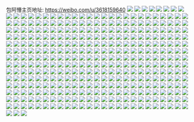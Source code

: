 包阿懵主页地址: https://weibo.com/u/3618159640 
![](https://wx4.sinaimg.cn/mw2000/d7a8bc18gy1h91x93s7zmj20rz0b5t8x.jpg) 
![](https://wx4.sinaimg.cn/mw2000/d7a8bc18gy1h91x9sbblgj20rw06y3yu.jpg) 
![](https://wx4.sinaimg.cn/mw2000/d7a8bc18gy1h91x93gm97j20s40i6abs.jpg) 
![](https://wx4.sinaimg.cn/mw2000/d7a8bc18gy1h91x92tomjj20ul0u00ux.jpg) 
![](https://wx4.sinaimg.cn/mw2000/d7a8bc18gy1h91fbvewmej20tk0h6q4l.jpg) 
![](https://wx4.sinaimg.cn/mw2000/d7a8bc18gy1h8xhc3tvc1j20ry0plq4o.jpg) 
![](https://wx4.sinaimg.cn/mw2000/d7a8bc18gy1h8twqyt5cij22c0340u0x.jpg) 
![](https://wx4.sinaimg.cn/mw2000/d7a8bc18gy1h8twr1djp5j216o1kw7nv.jpg) 
![](https://wx4.sinaimg.cn/mw2000/d7a8bc18gy1h8twr0uwr2j21kw0w0as5.jpg) 
![](https://wx4.sinaimg.cn/mw2000/d7a8bc18gy1h8twqvqrzfj21kw16onjd.jpg) 
![](https://wx4.sinaimg.cn/mw2000/d7a8bc18gy1h8twqzyvvtj221w2qiqv5.jpg) 
![](https://wx4.sinaimg.cn/mw2000/d7a8bc18gy1h8twr23jcij22702xckjl.jpg) 
![](https://wx4.sinaimg.cn/mw2000/d7a8bc18gy1h8twr3sbxlj22by3407wi.jpg) 
![](https://wx4.sinaimg.cn/mw2000/d7a8bc18gy1h8t0d83rw2j221y2ql7wh.jpg) 
![](https://wx4.sinaimg.cn/mw2000/d7a8bc18gy1h8t0d5i4c5j216o1kwnop.jpg) 
![](https://wx4.sinaimg.cn/mw2000/d7a8bc18gy1h8t0d3gpnsj20z91cv1kx.jpg) 
![](https://wx4.sinaimg.cn/mw2000/d7a8bc18gy1h8t0d6twn8j22c0340qv7.jpg) 
![](https://wx4.sinaimg.cn/mw2000/d7a8bc18gy1h8t0d8puf5j216o1kwaw2.jpg) 
![](https://wx4.sinaimg.cn/mw2000/d7a8bc18gy1h8t0d2ma01j20u3144k2d.jpg) 
![](https://wx4.sinaimg.cn/mw2000/d7a8bc18gy1h8t0d7hgdfj216l1ks7qb.jpg) 
![](https://wx4.sinaimg.cn/mw2000/d7a8bc18gy1h8t0d4e19gj216o1kwkcv.jpg) 
![](https://wx4.sinaimg.cn/mw2000/d7a8bc18gy1h8t0fnw92ij21kw1kwx2k.jpg) 
![](https://wx4.sinaimg.cn/mw2000/d7a8bc18gy1h8hskmz1nbj20u0140ahq.jpg) 
![](https://wx4.sinaimg.cn/mw2000/d7a8bc18gy1h8hskp6wknj20u0140n2n.jpg) 
![](https://wx4.sinaimg.cn/mw2000/d7a8bc18gy1h8hskod8h9j20u0140gry.jpg) 
![](https://wx4.sinaimg.cn/mw2000/d7a8bc18gy1h8feau1b36j225x2qnqv5.jpg) 
![](https://wx4.sinaimg.cn/mw2000/d7a8bc18gy1h8feak0q7aj22c03407wh.jpg) 
![](https://wx4.sinaimg.cn/mw2000/d7a8bc18gy1h8f42n0kh1j20wr0jmac9.jpg) 
![](https://wx4.sinaimg.cn/mw2000/d7a8bc18gy1h8ablq19iaj22c0340e82.jpg) 
![](https://wx4.sinaimg.cn/mw2000/d7a8bc18gy1h8ablp0ty4j211s0p70yj.jpg) 
![](https://wx4.sinaimg.cn/mw2000/d7a8bc18gy1h8ablomaivj21o01o0nin.jpg) 
![](https://wx4.sinaimg.cn/mw2000/d7a8bc18gy1h86rniwzmxj21kw1kwngp.jpg) 
![](https://wx4.sinaimg.cn/mw2000/d7a8bc18gy1h86rnifs80j21kw1kwau2.jpg) 
![](https://wx4.sinaimg.cn/mw2000/d7a8bc18gy1h84x0fap9cj20u0140qc7.jpg) 
![](https://wx4.sinaimg.cn/mw2000/d7a8bc18gy1h84x0fwad7j20u0140ag8.jpg) 
![](https://wx4.sinaimg.cn/mw2000/d7a8bc18gy1h84x0ggiysj20u00u0dmc.jpg) 
![](https://wx4.sinaimg.cn/mw2000/d7a8bc18gy1h84x0ht8noj20u01e07bd.jpg) 
![](https://wx4.sinaimg.cn/mw2000/d7a8bc18gy1h84x0egm15j20u014h43q.jpg) 
![](https://wx4.sinaimg.cn/mw2000/d7a8bc18gy1h84x0ir69bj20u01hcdpf.jpg) 
![](https://wx4.sinaimg.cn/mw2000/d7a8bc18gy1h7u2sf7vemj21o01o04qp.jpg) 
![](https://wx4.sinaimg.cn/mw2000/d7a8bc18gy1h7u2shd8cfj21kw1kwhcx.jpg) 
![](https://wx4.sinaimg.cn/mw2000/d7a8bc18gy1h7u2siwvfgj21o01o0kg3.jpg) 
![](https://wx4.sinaimg.cn/mw2000/d7a8bc18gy1h7u2sfxdvyj21kw1kw4m0.jpg) 
![](https://wx4.sinaimg.cn/mw2000/d7a8bc18gy1h7u2ska7aoj21kw1kwh5n.jpg) 
![](https://wx4.sinaimg.cn/mw2000/d7a8bc18gy1h7u2sgmjsjj21kw1kwx33.jpg) 
![](https://wx4.sinaimg.cn/mw2000/d7a8bc18gy1h7u2si3rd9j21o01o0e45.jpg) 
![](https://wx4.sinaimg.cn/mw2000/d7a8bc18gy1h7u2slc4afj21o01o01kx.jpg) 
![](https://wx4.sinaimg.cn/mw2000/d7a8bc18gy1h7u2sjmz4ij20ru1jowuu.jpg) 
![](https://wx4.sinaimg.cn/mw2000/d7a8bc18gy1h7u2sd3vlyj20ru1xk4qp.jpg) 
![](https://wx4.sinaimg.cn/mw2000/d7a8bc18gy1h7u2sdqai1j21kw16oasz.jpg) 
![](https://wx4.sinaimg.cn/mw2000/d7a8bc18gy1h7u2spw7q7j21j02psnpf.jpg) 
![](https://wx4.sinaimg.cn/mw2000/d7a8bc18gy1h7pdzlgqksj20n00n0q6g.jpg) 
![](https://wx4.sinaimg.cn/mw2000/d7a8bc18gy1h7nomfgq0vj20u00u0tet.jpg) 
![](https://wx4.sinaimg.cn/mw2000/d7a8bc18gy1h7nomem2l4j20u00u0wki.jpg) 
![](https://wx4.sinaimg.cn/mw2000/d7a8bc18gy1h7nomdvg03j20u00wejwx.jpg) 
![](https://wx4.sinaimg.cn/mw2000/d7a8bc18gy1h7nomcxrsuj20u00u0q8p.jpg) 
![](https://wx4.sinaimg.cn/mw2000/d7a8bc18gy1h7hzsdqpw3j20mz16in1t.jpg) 
![](https://wx4.sinaimg.cn/mw2000/d7a8bc18gy1h7hzsda6roj20n016jwjj.jpg) 
![](https://wx4.sinaimg.cn/mw2000/d7a8bc18gy1h742bsuk56j20n00fd401.jpg) 
![](https://wx4.sinaimg.cn/mw2000/d7a8bc18gy1h6vgh2t5e8j22c03404qq.jpg) 
![](https://wx4.sinaimg.cn/mw2000/d7a8bc18gy1h6vgh4jkisj21z42mtqv5.jpg) 
![](https://wx4.sinaimg.cn/mw2000/d7a8bc18gy1h6vgh1dl3bj216o1kwkic.jpg) 
![](https://wx4.sinaimg.cn/mw2000/d7a8bc18gy1h6vggwnk73j21kw1ej7ih.jpg) 
![](https://wx4.sinaimg.cn/mw2000/d7a8bc18gy1h6vgiom2z1j23402c0b2a.jpg) 
![](https://wx4.sinaimg.cn/mw2000/d7a8bc18gy1h6vggz5qu0j21kw1kwx2f.jpg) 
![](https://wx4.sinaimg.cn/mw2000/d7a8bc18gy1h6vggxvp2jj21kw1kwtuf.jpg) 
![](https://wx4.sinaimg.cn/mw2000/d7a8bc18gy1h6vgizvumuj20u00u0wj4.jpg) 
![](https://wx4.sinaimg.cn/mw2000/d7a8bc18gy1h6vggvo9gnj216e1kwtpr.jpg) 
![](https://wx4.sinaimg.cn/mw2000/d7a8bc18gy1h6p3r88oz1j20u00u0tal.jpg) 
![](https://wx4.sinaimg.cn/mw2000/d7a8bc18gy1h6p3r7p5hnj20u00u0wgo.jpg) 
![](https://wx4.sinaimg.cn/mw2000/d7a8bc18gy1h6n89y1vg2j20u0140jt2.jpg) 
![](https://wx4.sinaimg.cn/mw2000/d7a8bc18gy1h6n89x0oxmj21420u0myj.jpg) 
![](https://wx4.sinaimg.cn/mw2000/d7a8bc18gy1h6n8a1usrpj21400u0wgo.jpg) 
![](https://wx4.sinaimg.cn/mw2000/d7a8bc18gy1h6n89u0m47j20u014240h.jpg) 
![](https://wx4.sinaimg.cn/mw2000/d7a8bc18gy1h6n89wid0dj21400u0whw.jpg) 
![](https://wx4.sinaimg.cn/mw2000/d7a8bc18gy1h6n89vgxwsj21410u0dn4.jpg) 
![](https://wx4.sinaimg.cn/mw2000/d7a8bc18gy1h6n89rjxfyj20u0140aaz.jpg) 
![](https://wx4.sinaimg.cn/mw2000/d7a8bc18gy1h6n89vy2ljj20u0140n1e.jpg) 
![](https://wx4.sinaimg.cn/mw2000/d7a8bc18gy1h6n89xk490j20u015lade.jpg) 
![](https://wx4.sinaimg.cn/mw2000/d7a8bc18gy1h6n89ulskrj20u0142aiw.jpg) 
![](https://wx4.sinaimg.cn/mw2000/d7a8bc18gy1h6n89scnrfj20u00u0qbb.jpg) 
![](https://wx4.sinaimg.cn/mw2000/d7a8bc18gy1h6n8a2fycqj21400u077m.jpg) 
![](https://wx4.sinaimg.cn/mw2000/d7a8bc18gy1h642xrc8z8j22c02c0kj7.jpg) 
![](https://wx4.sinaimg.cn/mw2000/d7a8bc18gy1h642ycmrsuj22c03407p9.jpg) 
![](https://wx4.sinaimg.cn/mw2000/d7a8bc18gy1h642y11xdzj22c02c0guw.jpg) 
![](https://wx4.sinaimg.cn/mw2000/d7a8bc18gy1h642ysgiasj21o01o07wi.jpg) 
![](https://wx4.sinaimg.cn/mw2000/d7a8bc18gy1h642yorxilj21o01o0wnq.jpg) 
![](https://wx4.sinaimg.cn/mw2000/d7a8bc18gy1h642xa79elj225s1mcwqs.jpg) 
![](https://wx4.sinaimg.cn/mw2000/d7a8bc18gy1h642zhnp42j20ru228tet.jpg) 
![](https://wx4.sinaimg.cn/mw2000/d7a8bc18gy1h642zj0p8sj20ru1lzkay.jpg) 
![](https://wx4.sinaimg.cn/mw2000/d7a8bc18gy1h642zkrnncj20ru2281ht.jpg) 
![](https://wx4.sinaimg.cn/mw2000/d7a8bc18gy1h60gg61vptj21o01o07ga.jpg) 
![](https://wx4.sinaimg.cn/mw2000/d7a8bc18gy1h60gg3of04j21o01o0qdv.jpg) 
![](https://wx4.sinaimg.cn/mw2000/d7a8bc18gy1h5w0hasbfzj232o21s7wj.jpg) 
![](https://wx4.sinaimg.cn/mw2000/d7a8bc18gy1h5w0h8wx1nj22802yowkx.jpg) 
![](https://wx4.sinaimg.cn/mw2000/d7a8bc18gy1h5w0hbwmjrj232o21skjl.jpg) 
![](https://wx4.sinaimg.cn/mw2000/d7a8bc18gy1h5w0h6np5xj21mb1js3zz.jpg) 
![](https://wx4.sinaimg.cn/mw2000/d7a8bc18gy1h5w0h5yzi0j21z42yo42q.jpg) 
![](https://wx4.sinaimg.cn/mw2000/d7a8bc18gy1h5w0h3ejb9j21vz1v1473.jpg) 
![](https://wx4.sinaimg.cn/mw2000/d7a8bc18gy1h5sr022nrhj21o028078r.jpg) 
![](https://wx4.sinaimg.cn/mw2000/d7a8bc18gy1h5ch1qfxbfj20n009kta0.jpg) 
![](https://wx4.sinaimg.cn/mw2000/d7a8bc18gy1h56p3ik0e4j22c0340e81.jpg) 
![](https://wx4.sinaimg.cn/mw2000/d7a8bc18gy1h54b216jm2j225s1mcqv5.jpg) 
![](https://wx4.sinaimg.cn/mw2000/d7a8bc18gy1h54b1zz5idj227b2ah7wj.jpg) 
![](https://wx4.sinaimg.cn/mw2000/d7a8bc18gy1h54b1srd9vj21o01o0e81.jpg) 
![](https://wx4.sinaimg.cn/mw2000/d7a8bc18gy1h54b1tm03sj21o01o04qp.jpg) 
![](https://wx4.sinaimg.cn/mw2000/d7a8bc18gy1h54b1qou6zj21o01o07wh.jpg) 
![](https://wx4.sinaimg.cn/mw2000/d7a8bc18gy1h54b1usgb0j21o01o07wh.jpg) 
![](https://wx4.sinaimg.cn/mw2000/d7a8bc18gy1h54b1rv9u6j21o01o0b29.jpg) 
![](https://wx4.sinaimg.cn/mw2000/d7a8bc18gy1h54b1vryr9j21o01o04qp.jpg) 
![](https://wx4.sinaimg.cn/mw2000/d7a8bc18gy1h50dmsp4wmj21o01o01kx.jpg) 
![](https://wx4.sinaimg.cn/mw2000/d7a8bc18gy1h50dmrv4wrj21o01o07wi.jpg) 
![](https://wx4.sinaimg.cn/mw2000/d7a8bc18gy1h4k66e999ij22802yob2e.jpg) 
![](https://wx4.sinaimg.cn/mw2000/d7a8bc18gy1h4k66grlwjj21mc25s4qq.jpg) 
![](https://wx4.sinaimg.cn/mw2000/d7a8bc18gy1h4k66i1lolj21mc25s1kx.jpg) 
![](https://wx4.sinaimg.cn/mw2000/d7a8bc18gy1h4k66lbfvwj21o024mhdt.jpg) 
![](https://wx4.sinaimg.cn/mw2000/d7a8bc18gy1h4k66j81abj21mc25s1kx.jpg) 
![](https://wx4.sinaimg.cn/mw2000/d7a8bc18gy1h4k66oc9mbj22632w4kjl.jpg) 
![](https://wx4.sinaimg.cn/mw2000/d7a8bc18gy1h4k66s2ylwj21mc25snp6.jpg) 
![](https://wx4.sinaimg.cn/mw2000/d7a8bc18gy1h4k64563soj21mc1xn4qp.jpg) 
![](https://wx4.sinaimg.cn/mw2000/d7a8bc18gy1h49r8f9dkuj21mc25saqd.jpg) 
![](https://wx4.sinaimg.cn/mw2000/d7a8bc18gy1h49r8ahg68j225s1ma1h1.jpg) 
![](https://wx4.sinaimg.cn/mw2000/d7a8bc18gy1h49r8etq17j21lk25sdyp.jpg) 
![](https://wx4.sinaimg.cn/mw2000/d7a8bc18gy1h49r8d8omdj21mc25s4g4.jpg) 
![](https://wx4.sinaimg.cn/mw2000/d7a8bc18gy1h49r89s81kj21yz2nb1kx.jpg) 
![](https://wx4.sinaimg.cn/mw2000/d7a8bc18gy1h49r8dn54tj21ba0zegz6.jpg) 
![](https://wx4.sinaimg.cn/mw2000/d7a8bc18gy1h49r8c2d21j21mc25skjl.jpg) 
![](https://wx4.sinaimg.cn/mw2000/d7a8bc18gy1h49r88axdmj21az1azdvb.jpg) 
![](https://wx4.sinaimg.cn/mw2000/d7a8bc18gy1h49r8clb54j21lw25snbl.jpg) 
![](https://wx4.sinaimg.cn/mw2000/d7a8bc18gy1h49r8b0mp2j21o01o07hm.jpg) 
![](https://wx4.sinaimg.cn/mw2000/d7a8bc18gy1h49r8hy6otj22c0340qv5.jpg) 
![](https://wx4.sinaimg.cn/mw2000/d7a8bc18gy1h432j70kp7j225s1mab17.jpg) 
![](https://wx4.sinaimg.cn/mw2000/d7a8bc18gy1h432ja1klzj21ma25skgy.jpg) 
![](https://wx4.sinaimg.cn/mw2000/d7a8bc18gy1h432j8p6ehj225s1ma7wh.jpg) 
![](https://wx4.sinaimg.cn/mw2000/d7a8bc18gy1h432jgldimj21a21a2dmq.jpg) 
![](https://wx4.sinaimg.cn/mw2000/d7a8bc18gy1h432jfxtr3j21o01o04ca.jpg) 
![](https://wx4.sinaimg.cn/mw2000/d7a8bc18gy1h432jza8ijj225s1manjb.jpg) 
![](https://wx4.sinaimg.cn/mw2000/d7a8bc18gy1h3zx4kk5n5j22802yox6p.jpg) 
![](https://wx4.sinaimg.cn/mw2000/d7a8bc18gy1h3zx3ydnubj21mc25sayj.jpg) 
![](https://wx4.sinaimg.cn/mw2000/d7a8bc18gy1h3zx4eumpyj22802yo1ky.jpg) 
![](https://wx4.sinaimg.cn/mw2000/d7a8bc18gy1h3zx4ackn9j22802yoe81.jpg) 
![](https://wx4.sinaimg.cn/mw2000/d7a8bc18gy1h3zx40vopmj21ma25skjl.jpg) 
![](https://wx4.sinaimg.cn/mw2000/d7a8bc18gy1h3zx4c771bj22802yo4qp.jpg) 
![](https://wx4.sinaimg.cn/mw2000/d7a8bc18gy1h3zx4836qhj22802yokjm.jpg) 
![](https://wx4.sinaimg.cn/mw2000/d7a8bc18gy1h3zx42c5tdj21mc25s1kx.jpg) 
![](https://wx4.sinaimg.cn/mw2000/d7a8bc18gy1h3zx44mkh4j22yo280qv5.jpg) 
![](https://wx4.sinaimg.cn/mw2000/d7a8bc18gy1h3tqxskgx7j21sm2e5kj9.jpg) 
![](https://wx4.sinaimg.cn/mw2000/d7a8bc18gy1h3tqxvxhzfj22bc334x6p.jpg) 
![](https://wx4.sinaimg.cn/mw2000/d7a8bc18gy1h3tqxu9s3zj22802yokjl.jpg) 
![](https://wx4.sinaimg.cn/mw2000/d7a8bc18gy1h3ih1n32sfj21o01o0kjl.jpg) 
![](https://wx4.sinaimg.cn/mw2000/d7a8bc18gy1h3ih1quf8wj21o01o0x6p.jpg) 
![](https://wx4.sinaimg.cn/mw2000/d7a8bc18gy1h3ih1sdprnj21o01o0npd.jpg) 
![](https://wx4.sinaimg.cn/mw2000/d7a8bc18gy1h3ih17a5lxj21o01o0av0.jpg) 
![](https://wx4.sinaimg.cn/mw2000/d7a8bc18gy1h3eunv5fupj21ma25s1kx.jpg) 
![](https://wx4.sinaimg.cn/mw2000/d7a8bc18gy1h3euniqbcnj21mc25sk7x.jpg) 
![](https://wx4.sinaimg.cn/mw2000/d7a8bc18gy1h3eunnae1bj21k9233npd.jpg) 
![](https://wx4.sinaimg.cn/mw2000/d7a8bc18gy1h3eunwel2oj21j421hqul.jpg) 
![](https://wx4.sinaimg.cn/mw2000/d7a8bc18gy1h3euns5n22j21ma25sax8.jpg) 
![](https://wx4.sinaimg.cn/mw2000/d7a8bc18gy1h3eunpgwjjj21mc25sqv5.jpg) 
![](https://wx4.sinaimg.cn/mw2000/d7a8bc18gy1h3eunu0nh9j21mc25s4qp.jpg) 
![](https://wx4.sinaimg.cn/mw2000/d7a8bc18gy1h3eunl4awvj22c0209e81.jpg) 
![](https://wx4.sinaimg.cn/mw2000/d7a8bc18gy1h3euo10pp0j22801o0x6p.jpg) 
![](https://wx4.sinaimg.cn/mw2000/d7a8bc18gy1h3cp1zb8gej23402c07wi.jpg) 
![](https://wx4.sinaimg.cn/mw2000/d7a8bc18gy1h36b18wl1vj225s1mangc.jpg) 
![](https://wx4.sinaimg.cn/mw2000/d7a8bc18gy1h2xaf2u5mkj23342bcx6q.jpg) 
![](https://wx4.sinaimg.cn/mw2000/d7a8bc18gy1h2xaf4j622j21ma25stpl.jpg) 
![](https://wx4.sinaimg.cn/mw2000/d7a8bc18gy1h2xaf6d158j22c03404qp.jpg) 
![](https://wx4.sinaimg.cn/mw2000/d7a8bc18gy1h2xaf7mgohj22c03404cp.jpg) 
![](https://wx4.sinaimg.cn/mw2000/d7a8bc18gy1h2xaf97xhtj23402c04qp.jpg) 
![](https://wx4.sinaimg.cn/mw2000/d7a8bc18gy1h2xaex7ai2j22ps1j0h9v.jpg) 
![](https://wx4.sinaimg.cn/mw2000/d7a8bc18gy1h2xafxzbmlj22ps1j0e6s.jpg) 
![](https://wx4.sinaimg.cn/mw2000/d7a8bc18gy1h2xafzclt1j22c0340e81.jpg) 
![](https://wx4.sinaimg.cn/mw2000/d7a8bc18gy1h2udcpy1aoj20ru2bce26.jpg) 
![](https://wx4.sinaimg.cn/mw2000/d7a8bc18gy1h2udcr75j7j218b1f47rp.jpg) 
![](https://wx4.sinaimg.cn/mw2000/d7a8bc18gy1h2udd1u3vlj22802yohdt.jpg) 
![](https://wx4.sinaimg.cn/mw2000/d7a8bc18gy1h2udcrxoqoj21ma25snnd.jpg) 
![](https://wx4.sinaimg.cn/mw2000/d7a8bc18gy1h2udcsl9hcj21ma25sqtm.jpg) 
![](https://wx4.sinaimg.cn/mw2000/d7a8bc18gy1h2udcz17foj22802qr1kx.jpg) 
![](https://wx4.sinaimg.cn/mw2000/d7a8bc18gy1h2udcp0odtj21ma25sb29.jpg) 
![](https://wx4.sinaimg.cn/mw2000/d7a8bc18gy1h2udcvbekyj220k2or4qq.jpg) 
![](https://wx4.sinaimg.cn/mw2000/d7a8bc18gy1h2udcxabg4j22802yo7wh.jpg) 
![](https://wx4.sinaimg.cn/mw2000/d7a8bc18gy1h2hjw2p3rcj20zg1baaml.jpg) 
![](https://wx4.sinaimg.cn/mw2000/d7a8bc18gy1h2hjykwmbyj22c03407wi.jpg) 
![](https://wx4.sinaimg.cn/mw2000/d7a8bc18gy1h2hjw3ilnaj20zk1be7ah.jpg) 
![](https://wx4.sinaimg.cn/mw2000/d7a8bc18gy1h2hjyr7982j22802yohdw.jpg) 
![](https://wx4.sinaimg.cn/mw2000/d7a8bc18gy1h2hjw9v8lzj219g1onhdc.jpg) 
![](https://wx4.sinaimg.cn/mw2000/d7a8bc18gy1h2hjw8ppzoj22c02c01kx.jpg) 
![](https://wx4.sinaimg.cn/mw2000/d7a8bc18gy1h2hjw5pgobj21pm1o0wvz.jpg) 
![](https://wx4.sinaimg.cn/mw2000/d7a8bc18gy1h2hjwbybb8j21ma25su0x.jpg) 
![](https://wx4.sinaimg.cn/mw2000/d7a8bc18gy1h2hjw1dqmij21z42mtnpd.jpg) 
![](https://wx4.sinaimg.cn/mw2000/d7a8bc18gy1h2a5rqbsjoj21em1o04qp.jpg) 
![](https://wx4.sinaimg.cn/mw2000/d7a8bc18gy1h2a5s0mzlsj21o01o0b29.jpg) 
![](https://wx4.sinaimg.cn/mw2000/d7a8bc18gy1h1uftptpquj21mc25se6k.jpg) 
![](https://wx4.sinaimg.cn/mw2000/d7a8bc18gy1h1uftw8t0ij20ru2rn1kq.jpg) 
![](https://wx4.sinaimg.cn/mw2000/d7a8bc18gy1h1ufu1ecscj20ru3cjkjl.jpg) 
![](https://wx4.sinaimg.cn/mw2000/d7a8bc18gy1h1ufuedhzhj21av1k8awe.jpg) 
![](https://wx4.sinaimg.cn/mw2000/d7a8bc18gy1h1uftndakfj217o1m8tl8.jpg) 
![](https://wx4.sinaimg.cn/mw2000/d7a8bc18gy1h1ufu9iiugj20n00n0tcl.jpg) 
![](https://wx4.sinaimg.cn/mw2000/d7a8bc18gy1h1ufu8d1x1j21ke1m84qp.jpg) 
![](https://wx4.sinaimg.cn/mw2000/d7a8bc18gy1h1ufuasgn9j20ru0rutd2.jpg) 
![](https://wx4.sinaimg.cn/mw2000/d7a8bc18gy1h1ufuniya4j22yo1dchdu.jpg) 
![](https://wx4.sinaimg.cn/mw2000/d7a8bc18gy1h1ufu577l9j21mc25shd3.jpg) 
![](https://wx4.sinaimg.cn/mw2000/d7a8bc18gy1h1ufug1tr1j21i514mtpf.jpg) 
![](https://wx4.sinaimg.cn/mw2000/d7a8bc18gy1h1ufuw3ov6j21o01o0qv5.jpg) 
![](https://wx4.sinaimg.cn/mw2000/d7a8bc18gy1h1uftlr92uj21ma25s1kx.jpg) 
![](https://wx4.sinaimg.cn/mw2000/d7a8bc18gy1h1k3kgqrd1j23400j2h7w.jpg) 
![](https://wx4.sinaimg.cn/mw2000/d7a8bc18gy1h0unbv2ep1j225j1m5npd.jpg) 
![](https://wx4.sinaimg.cn/mw2000/d7a8bc18gy1h0unbt7toyj21o01o0u0x.jpg) 
![](https://wx4.sinaimg.cn/mw2000/d7a8bc18gy1h0unbvt2p1j219h1on1a5.jpg) 
![](https://wx4.sinaimg.cn/mw2000/d7a8bc18gy1h0unbtr47gj20mz0un76y.jpg) 
![](https://wx4.sinaimg.cn/mw2000/d7a8bc18gy1h0t9wx97kij20n01ds7c1.jpg) 
![](https://wx4.sinaimg.cn/mw2000/d7a8bc18gy1h0nl0x0jhij20n00ohadt.jpg) 
![](https://wx4.sinaimg.cn/mw2000/d7a8bc18gy1h0nl0xj8w3j20n00qyn1f.jpg) 
![](https://wx4.sinaimg.cn/mw2000/d7a8bc18gy1gyo0lgv6ckj225s1mcb29.jpg) 
![](https://wx4.sinaimg.cn/mw2000/d7a8bc18gy1gyo0lf2zdcj20u00tkgxt.jpg) 
![](https://wx4.sinaimg.cn/mw2000/d7a8bc18gy1gyo0lfvuxqj21o01o0b29.jpg) 
![](https://wx4.sinaimg.cn/mw2000/d7a8bc18gy1gyo0liwzirj23402c0npd.jpg) 
![](https://wx4.sinaimg.cn/mw2000/d7a8bc18gy1gyo0lk3arej220m1hgke1.jpg) 
![](https://wx4.sinaimg.cn/mw2000/d7a8bc18gy1gyo0lkoiffj21y71gnqrk.jpg) 
![](https://wx4.sinaimg.cn/mw2000/d7a8bc18gy1gyfy1t7a9xj21mc25styo.jpg) 
![](https://wx4.sinaimg.cn/mw2000/d7a8bc18gy1gyfy1z8v06j21mc25s1kx.jpg) 
![](https://wx4.sinaimg.cn/mw2000/d7a8bc18gy1gyfy20d7w2j21mc25se4r.jpg) 
![](https://wx4.sinaimg.cn/mw2000/d7a8bc18gy1gyfy1vn062j21mc25sx21.jpg) 
![](https://wx4.sinaimg.cn/mw2000/d7a8bc18gy1gyfy1wpa5yj21mc25saz9.jpg) 
![](https://wx4.sinaimg.cn/mw2000/d7a8bc18gy1gyfy1xvridj21mc25s1kx.jpg) 
![](https://wx4.sinaimg.cn/mw2000/d7a8bc18gy1gyfy21nxq8j22c0340x6p.jpg) 
![](https://wx4.sinaimg.cn/mw2000/d7a8bc18gy1gyfy1ubppmj21mn1kx4qp.jpg) 
![](https://wx4.sinaimg.cn/mw2000/d7a8bc18gy1gyfy5b4t2dj21mc25sb03.jpg) 
![](https://wx4.sinaimg.cn/mw2000/d7a8bc18gy1gxuer0wz62j21mc25s1kx.jpg) 
![](https://wx4.sinaimg.cn/mw2000/d7a8bc18gy1gxuer2peegj225s1ma7wh.jpg) 
![](https://wx4.sinaimg.cn/mw2000/d7a8bc18gy1gxuer5gsfdj21l825snpd.jpg) 
![](https://wx4.sinaimg.cn/mw2000/d7a8bc18gy1gxuere6c3oj21o01p04qp.jpg) 
![](https://wx4.sinaimg.cn/mw2000/d7a8bc18gy1gxuerdbp7yj22c02c0b29.jpg) 
![](https://wx4.sinaimg.cn/mw2000/d7a8bc18gy1gxuer1xdb3j21ma25qe81.jpg) 
![](https://wx4.sinaimg.cn/mw2000/d7a8bc18gy1gxuerbcwdaj21f81we7wh.jpg) 
![](https://wx4.sinaimg.cn/mw2000/d7a8bc18gy1gxuer7vxq3j217g1kpqig.jpg) 
![](https://wx4.sinaimg.cn/mw2000/d7a8bc18gy1gxuera5l7ij21mc25sb29.jpg) 
![](https://wx4.sinaimg.cn/mw2000/d7a8bc18gy1gxuer6xqx3j22c0340e82.jpg) 
![](https://wx4.sinaimg.cn/mw2000/d7a8bc18gy1gxuer44e1dj20ru421u0x.jpg) 
![](https://wx4.sinaimg.cn/mw2000/d7a8bc18gy1gxueqzw03mj22c02c01ky.jpg) 
![](https://wx4.sinaimg.cn/mw2000/d7a8bc18gy1gxuer99ac2j21o025mhdt.jpg) 
![](https://wx4.sinaimg.cn/mw2000/d7a8bc18gy1gxuerc0s4tj20ru1xke2t.jpg) 
![](https://wx4.sinaimg.cn/mw2000/d7a8bc18gy1gxuerchcauj21ph1a4tjh.jpg) 
![](https://wx4.sinaimg.cn/mw2000/d7a8bc18gy1gxt9e3vgnxj21ma25s1kx.jpg) 
![](https://wx4.sinaimg.cn/mw2000/d7a8bc18gy1gxt9dwsi3uj21o01o01kx.jpg) 
![](https://wx4.sinaimg.cn/mw2000/d7a8bc18gy1gxt9e2yeh2j21o01o0e81.jpg) 
![](https://wx4.sinaimg.cn/mw2000/d7a8bc18gy1gxt9e1h3kej20ru4pr1ky.jpg) 
![](https://wx4.sinaimg.cn/mw2000/d7a8bc18gy1gxt9dxu6pej21eu1vu7wh.jpg) 
![](https://wx4.sinaimg.cn/mw2000/d7a8bc18gy1gxt9eyclzvj22c03401ky.jpg) 
![](https://wx4.sinaimg.cn/mw2000/d7a8bc18gy1gxt9e0i87sj20ru1jo4hc.jpg) 
![](https://wx4.sinaimg.cn/mw2000/d7a8bc18gy1gxt9dzrdrbj20ru1qle3q.jpg) 
![](https://wx4.sinaimg.cn/mw2000/d7a8bc18gy1gxt9dyjxjgj20ru1cpqof.jpg) 
![](https://wx4.sinaimg.cn/mw2000/d7a8bc18gy1gwsyyhzgwjj225s1ma7n9.jpg) 
![](https://wx4.sinaimg.cn/mw2000/d7a8bc18gy1gwsyyinu0bj21vx1ewau6.jpg) 
![](https://wx4.sinaimg.cn/mw2000/d7a8bc18gy1gwsyzzkf7vj22c02c0b2a.jpg) 
![](https://wx4.sinaimg.cn/mw2000/d7a8bc18gy1gwsyydbefej21o01o01dp.jpg) 
![](https://wx4.sinaimg.cn/mw2000/d7a8bc18gy1gwsyye4c3sj21mc25s4ox.jpg) 
![](https://wx4.sinaimg.cn/mw2000/d7a8bc18gy1gwsyyes20xj21o01o0tto.jpg) 
![](https://wx4.sinaimg.cn/mw2000/d7a8bc18gy1gwsyyg4tsuj21o01o0qss.jpg) 
![](https://wx4.sinaimg.cn/mw2000/d7a8bc18gy1gwsyyh1653j21o01o0axo.jpg) 
![](https://wx4.sinaimg.cn/mw2000/d7a8bc18gy1gwsyycdjsaj22c02c07wh.jpg) 
![](https://wx4.sinaimg.cn/mw2000/d7a8bc18gy1gwsyyjpvj6j22c02c04qp.jpg) 
![](https://wx4.sinaimg.cn/mw2000/d7a8bc18gy1gwsz018l78j21ur2h0e82.jpg) 
![](https://wx4.sinaimg.cn/mw2000/d7a8bc18gy1gwsyzxm810j22c02c0kjm.jpg) 
![](https://wx4.sinaimg.cn/mw2000/d7a8bc18gy1gw7qxr8u03j20ru147aos.jpg) 
![](https://wx4.sinaimg.cn/mw2000/d7a8bc18gy1gw7qxx0te6j22c02c04qr.jpg) 
![](https://wx4.sinaimg.cn/mw2000/d7a8bc18gy1gw7qxskrybj21p62a57wi.jpg) 
![](https://wx4.sinaimg.cn/mw2000/d7a8bc18gy1gw7qxn1jpfj21mc25s4qp.jpg) 
![](https://wx4.sinaimg.cn/mw2000/d7a8bc18gy1gw7qxqqd2uj20ru15qwub.jpg) 
![](https://wx4.sinaimg.cn/mw2000/d7a8bc18gy1gw7qxxzz53j21n32bd7wh.jpg) 
![](https://wx4.sinaimg.cn/mw2000/d7a8bc18gy1gw7qxp0zioj21mc25s4qp.jpg) 
![](https://wx4.sinaimg.cn/mw2000/d7a8bc18gy1gw7qxv44yoj22c02c04qq.jpg) 
![](https://wx4.sinaimg.cn/mw2000/d7a8bc18gy1gw7r2hnj1nj21o0280npd.jpg) 
![](https://wx4.sinaimg.cn/mw2000/d7a8bc18gy1gw7r5yhhkyj23s42uc7wi.jpg) 
![](https://wx4.sinaimg.cn/mw2000/d7a8bc18gy1gw7qze8i57j22c02cwnpe.jpg) 
![](https://wx4.sinaimg.cn/mw2000/d7a8bc18gy1gw7r146gwpj20ru15qgzn.jpg) 
![](https://wx4.sinaimg.cn/mw2000/d7a8bc18gy1gw7r8pknyqj20ru0zntjd.jpg) 
![](https://wx4.sinaimg.cn/mw2000/d7a8bc18gy1gw7r8p0gqxj21z71lxkjl.jpg) 
![](https://wx4.sinaimg.cn/mw2000/d7a8bc18gy1gw7qy4uiwlj225s1mae82.jpg) 
![](https://wx4.sinaimg.cn/mw2000/d7a8bc18gy1gw7qxm6ogsj225s1mae81.jpg) 
![](https://wx4.sinaimg.cn/mw2000/d7a8bc18gy1gw7qy1foaqj22801o0npd.jpg) 
![](https://wx4.sinaimg.cn/mw2000/d7a8bc18gy1gw7r8q9omwj225s1fu7wh.jpg) 
![](https://wx4.sinaimg.cn/mw2000/d7a8bc18gy1gw0p91ztcdj21o01o01ic.jpg) 
![](https://wx4.sinaimg.cn/mw2000/003WRqBygy1gvjgfs3pnsj62c02c01ky02.jpg) 
![](https://wx4.sinaimg.cn/mw2000/003WRqBygy1gvjgfw5koqj60rt15q7h002.jpg) 
![](https://wx4.sinaimg.cn/mw2000/003WRqBygy1gvjgfv897hj621d2ptkjl02.jpg) 
![](https://wx4.sinaimg.cn/mw2000/003WRqBygy1gvjgfz804oj61o0280e8102.jpg) 
![](https://wx4.sinaimg.cn/mw2000/003WRqBygy1gvbfygdqyfj611i0l375802.jpg) 
![](https://wx4.sinaimg.cn/mw2000/003WRqBygy1gva7ku5odtj62p020enpe02.jpg) 
![](https://wx4.sinaimg.cn/mw2000/003WRqBygy1gva7ko0qngj61o01p27wh02.jpg) 
![](https://wx4.sinaimg.cn/mw2000/003WRqBygy1gva7kqyc02j62yo1zqnpd02.jpg) 
![](https://wx4.sinaimg.cn/mw2000/003WRqBygy1gva7kvluzij64mo3344qq02.jpg) 
![](https://wx4.sinaimg.cn/mw2000/003WRqBygy1gva7m4qw52j63402c0b2902.jpg) 
![](https://wx4.sinaimg.cn/mw2000/003WRqBygy1gva7ksk61xj61r930z1kx02.jpg) 
![](https://wx4.sinaimg.cn/mw2000/003WRqBygy1gva7kop8fvj625s1fu7la02.jpg) 
![](https://wx4.sinaimg.cn/mw2000/003WRqBygy1gva7lpm5poj625s1mawy902.jpg) 
![](https://wx4.sinaimg.cn/mw2000/003WRqBygy1gva7kp9kyoj625s1fuh7102.jpg) 
![](https://wx4.sinaimg.cn/mw2000/003WRqBygy1gv8aby4j1cj625s1mc7wi02.jpg) 
![](https://wx4.sinaimg.cn/mw2000/003WRqBygy1gv8abz72y5j61p91nmnpd02.jpg) 
![](https://wx4.sinaimg.cn/mw2000/003WRqBygy1gv6re0v9wtj625s1mae8102.jpg) 
![](https://wx4.sinaimg.cn/mw2000/003WRqBygy1gv6re2s0v3j625s1makja02.jpg) 
![](https://wx4.sinaimg.cn/mw2000/003WRqBygy1gv6re20dg7j625s1mae8102.jpg) 
![](https://wx4.sinaimg.cn/mw2000/003WRqBygy1gv6re4opidj625s1maqjg02.jpg) 
![](https://wx4.sinaimg.cn/mw2000/003WRqBygy1gv6re3h6zuj625s1ma1k702.jpg) 
![](https://wx4.sinaimg.cn/mw2000/003WRqBygy1gv6re6zs2xj63402c01kx02.jpg) 
![](https://wx4.sinaimg.cn/mw2000/003WRqBygy1gv6re485hej625s1ma1kx02.jpg) 
![](https://wx4.sinaimg.cn/mw2000/003WRqBygy1gv6re5oqovj63402c0e8102.jpg) 
![](https://wx4.sinaimg.cn/mw2000/003WRqBygy1gv6re064k1j625s1mah5o02.jpg) 
![](https://wx4.sinaimg.cn/mw2000/003WRqBygy1gunf5adt02j625s1fub2902.jpg) 
![](https://wx4.sinaimg.cn/mw2000/003WRqBygy1gunf58v3qyj625s1fu7wh02.jpg) 
![](https://wx4.sinaimg.cn/mw2000/003WRqBygy1gunf4xcnlwj625s1fu1kx02.jpg) 
![](https://wx4.sinaimg.cn/mw2000/003WRqBygy1gunf4ztckij625s1fue8102.jpg) 
![](https://wx4.sinaimg.cn/mw2000/003WRqBygy1gunf57k6dqj625s1fukjl02.jpg) 
![](https://wx4.sinaimg.cn/mw2000/003WRqBygy1gunf55cwyzj625g1bh4qq02.jpg) 
![](https://wx4.sinaimg.cn/mw2000/003WRqBygy1gunf5besdej625s1mae6302.jpg) 
![](https://wx4.sinaimg.cn/mw2000/003WRqBygy1gunf5fdgcpj63401r0b2a02.jpg) 
![](https://wx4.sinaimg.cn/mw2000/003WRqBygy1gunf5df6wkj62qg23y1kz02.jpg) 
![](https://wx4.sinaimg.cn/mw2000/003WRqBygy1guif0ikrv6j61o01o0e8102.jpg) 
![](https://wx4.sinaimg.cn/mw2000/003WRqBygy1guif0feaypj61o01o07wh02.jpg) 
![](https://wx4.sinaimg.cn/mw2000/003WRqBygy1guif0hi8d4j61o01o0b2902.jpg) 
![](https://wx4.sinaimg.cn/mw2000/003WRqBygy1guif7g5ohwj61o01o0kjl02.jpg) 
![](https://wx4.sinaimg.cn/mw2000/003WRqBygy1guaga0fed2j60lw0cb40n02.jpg) 
![](https://wx4.sinaimg.cn/mw2000/d7a8bc18gy1gthjtp12dij225s1futnk.jpg) 
![](https://wx4.sinaimg.cn/mw2000/d7a8bc18gy1gthjtlxsmpj21fk25sttt.jpg) 
![](https://wx4.sinaimg.cn/mw2000/d7a8bc18gy1gthjxhm44uj21fu25s4qp.jpg) 
![](https://wx4.sinaimg.cn/mw2000/d7a8bc18gy1gthjwn57ifj225s1fu121.jpg) 
![](https://wx4.sinaimg.cn/mw2000/d7a8bc18gy1gthjxjm8mhj225s1futwo.jpg) 
![](https://wx4.sinaimg.cn/mw2000/d7a8bc18gy1gthjxl496oj225s1fu165.jpg) 
![](https://wx4.sinaimg.cn/mw2000/d7a8bc18gy1gthjtk6zc3j225s1futvt.jpg) 
![](https://wx4.sinaimg.cn/mw2000/d7a8bc18gy1gthjtnkztxj21fu25s4hg.jpg) 
![](https://wx4.sinaimg.cn/mw2000/d7a8bc18gy1gthjxmp1hnj225s1fudx5.jpg) 
![](https://wx4.sinaimg.cn/mw2000/d7a8bc18gy1gthjxsz8hij225s1fuh4q.jpg) 
![](https://wx4.sinaimg.cn/mw2000/d7a8bc18gy1gthjxymojdj21z42yonpe.jpg) 
![](https://wx4.sinaimg.cn/mw2000/d7a8bc18gy1gthjtr2mwhj21fu25sb1n.jpg) 
![](https://wx4.sinaimg.cn/mw2000/d7a8bc18gy1gthk0vk1bsj24tc37k4qv.jpg) 
![](https://wx4.sinaimg.cn/mw2000/d7a8bc18gy1gthk0xs3ijj21fu25skcx.jpg) 
![](https://wx4.sinaimg.cn/mw2000/d7a8bc18gy1gthk0zbc7vj21fu25s4qp.jpg) 
![](https://wx4.sinaimg.cn/mw2000/d7a8bc18gy1gt9cjx9zhyj21901o0aux.jpg) 
![](https://wx4.sinaimg.cn/mw2000/d7a8bc18gy1gt9cjvx0okj21901o0kbk.jpg) 
![](https://wx4.sinaimg.cn/mw2000/d7a8bc18gy1gt2t3wjrhej20n00nrdj0.jpg) 
![](https://wx4.sinaimg.cn/mw2000/d7a8bc18gy1gsse7jrh1uj225s1gknhz.jpg) 
![](https://wx4.sinaimg.cn/mw2000/d7a8bc18gy1gsse7mcwkvj22yo280kjm.jpg) 
![](https://wx4.sinaimg.cn/mw2000/d7a8bc18gy1gsse7pj20qj21yz2yo1ky.jpg) 
![](https://wx4.sinaimg.cn/mw2000/d7a8bc18gy1gsse7ia0xvj22yo1yz4qp.jpg) 
![](https://wx4.sinaimg.cn/mw2000/d7a8bc18ly1gq5i1wr1hfj22ax2ax7wi.jpg) 
![](https://wx4.sinaimg.cn/mw2000/d7a8bc18gy1gm5zpnvgorj21900u0dow.jpg) 
![](https://wx4.sinaimg.cn/mw2000/d7a8bc18gy1gm5zpjo3vvj20qr0i5te6.jpg) 
![](https://wx4.sinaimg.cn/mw2000/d7a8bc18gy1gm5zprgnamj20ru1gv18t.jpg) 
![](https://wx4.sinaimg.cn/mw2000/d7a8bc18gy1gm5zptvfazj21o01o0u0x.jpg) 
![](https://wx4.sinaimg.cn/mw2000/d7a8bc18gy1gm5zply67dj20ru15qwvs.jpg) 
![](https://wx4.sinaimg.cn/mw2000/d7a8bc18gy1gm5zpviztuj20n01dsb2c.jpg) 
![](https://wx4.sinaimg.cn/mw2000/d7a8bc18gy1gm5zpk4przj218w0xok3b.jpg) 
![](https://wx4.sinaimg.cn/mw2000/d7a8bc18gy1gm5zpq2s9tj216316349o.jpg) 
![](https://wx4.sinaimg.cn/mw2000/d7a8bc18gy1gm5zplawl9j21z41hchdu.jpg) 
![](https://wx4.sinaimg.cn/mw2000/d7a8bc18gy1gm5zpvzht6j21900u07b6.jpg) 
![](https://wx4.sinaimg.cn/mw2000/d7a8bc18gy1gm5zpn3kb0j23402c0b2b.jpg) 
![](https://wx4.sinaimg.cn/mw2000/d7a8bc18gy1gm5zpocjpyj2184184wpt.jpg) 
![](https://wx4.sinaimg.cn/mw2000/d7a8bc18gy1gm5zpqu2fgj21w02ioqv5.jpg) 
![](https://wx4.sinaimg.cn/mw2000/d7a8bc18gy1gm5zpsn3u1j21qh3334qq.jpg) 
![](https://wx4.sinaimg.cn/mw2000/d7a8bc18gy1gm5zpt8a8fj20ru114gym.jpg) 
![](https://wx4.sinaimg.cn/mw2000/d7a8bc18gy1gku8au4m9rj225s1mc4qp.jpg) 
